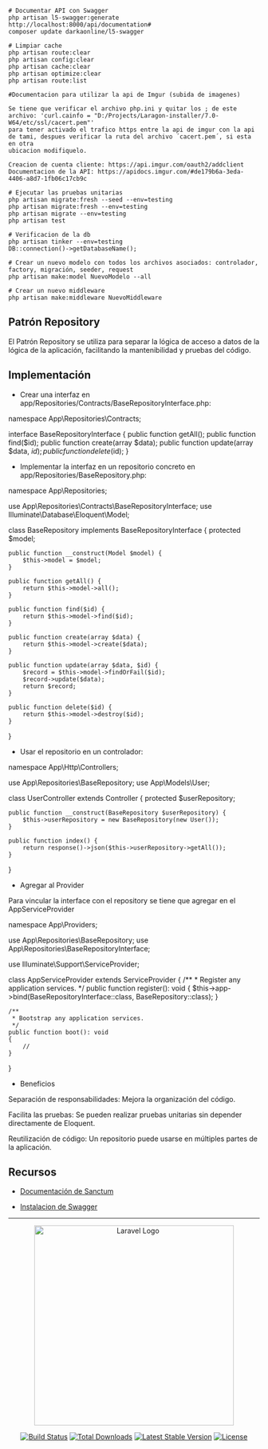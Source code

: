 

```shell
# Documentar API con Swagger
php artisan l5-swagger:generate
http://localhost:8000/api/documentation#
composer update darkaonline/l5-swagger
```

```shell
# Limpiar cache
php artisan route:clear
php artisan config:clear
php artisan cache:clear
php artisan optimize:clear
php artisan route:list
```

````shell
#Documentacion para utilizar la api de Imgur (subida de imagenes)

Se tiene que verificar el archivo php.ini y quitar los ; de este archivo: 'curl.cainfo = "D:/Projects/Laragon-installer/7.0-W64/etc/ssl/cacert.pem"' 
para tener activado el trafico https entre la api de imgur con la api de tami, despues verificar la ruta del archivo ´cacert.pem´, si esta en otra
ubicacion modifiquelo.

Creacion de cuenta cliente: https://api.imgur.com/oauth2/addclient
Documentacion de la API: https://apidocs.imgur.com/#de179b6a-3eda-4406-a8d7-1fb06c17cb9c
````

````shell
# Ejecutar las pruebas unitarias
php artisan migrate:fresh --seed --env=testing
php artisan migrate:fresh --env=testing
php artisan migrate --env=testing
php artisan test
````

````shell
# Verificacion de la db
php artisan tinker --env=testing
DB::connection()->getDatabaseName();
````

```shell
# Crear un nuevo modelo con todos los archivos asociados: controlador, factory, migración, seeder, request
php artisan make:model NuevoModelo --all

# Crear un nuevo middleware
php artisan make:middleware NuevoMiddleware
```

## Patrón Repository

El Patrón Repository se utiliza para separar la lógica de acceso a datos de la lógica de la aplicación, facilitando la mantenibilidad y pruebas del código.

## Implementación

* Crear una interfaz en app/Repositories/Contracts/BaseRepositoryInterface.php:

namespace App\Repositories\Contracts;

interface BaseRepositoryInterface {
    public function getAll();
    public function find($id);
    public function create(array $data);
    public function update(array $data, $id);
    public function delete($id);
}

* Implementar la interfaz en un repositorio concreto en app/Repositories/BaseRepository.php:

namespace App\Repositories;

use App\Repositories\Contracts\BaseRepositoryInterface;
use Illuminate\Database\Eloquent\Model;

class BaseRepository implements BaseRepositoryInterface {
    protected $model;
    
    public function __construct(Model $model) {
        $this->model = $model;
    }
    
    public function getAll() {
        return $this->model->all();
    }
    
    public function find($id) {
        return $this->model->find($id);
    }
    
    public function create(array $data) {
        return $this->model->create($data);
    }
    
    public function update(array $data, $id) {
        $record = $this->model->findOrFail($id);
        $record->update($data);
        return $record;
    }
    
    public function delete($id) {
        return $this->model->destroy($id);
    }
}

* Usar el repositorio en un controlador:

namespace App\Http\Controllers;

use App\Repositories\BaseRepository;
use App\Models\User;

class UserController extends Controller {
    protected $userRepository;
    
    public function __construct(BaseRepository $userRepository) {
        $this->userRepository = new BaseRepository(new User());
    }
    
    public function index() {
        return response()->json($this->userRepository->getAll());
    }
}

* Agregar al Provider

Para vincular la interface con el repository se tiene que agregar en el AppServiceProvider

namespace App\Providers;

use App\Repositories\BaseRepository;
use App\Repositories\BaseRepositoryInterface;

use Illuminate\Support\ServiceProvider;

class AppServiceProvider extends ServiceProvider
{
    /**
     * Register any application services.
     */
    public function register(): void
    {
        $this->app->bind(BaseRepositoryInterface::class, BaseRepository::class);
    }

    /**
     * Bootstrap any application services.
     */
    public function boot(): void
    {
        //
    }
}

* Beneficios

Separación de responsabilidades: Mejora la organización del código.

Facilita las pruebas: Se pueden realizar pruebas unitarias sin depender directamente de Eloquent.

Reutilización de código: Un repositorio puede usarse en múltiples partes de la aplicación.

## Recursos

* [Documentación de Sanctum](https://laravel.com/docs/12.x/sanctum#main-content)

* [Instalacion de Swagger](https://salim-hosen.medium.com/how-to-document-your-laravel-api-using-swagger-5480044bd860)


---

<p align="center"><a href="https://laravel.com" target="_blank"><img src="https://raw.githubusercontent.com/laravel/art/master/logo-lockup/5%20SVG/2%20CMYK/1%20Full%20Color/laravel-logolockup-cmyk-red.svg" width="400" alt="Laravel Logo"></a></p>

<p align="center">
<a href="https://github.com/laravel/framework/actions"><img src="https://github.com/laravel/framework/workflows/tests/badge.svg" alt="Build Status"></a>
<a href="https://packagist.org/packages/laravel/framework"><img src="https://img.shields.io/packagist/dt/laravel/framework" alt="Total Downloads"></a>
<a href="https://packagist.org/packages/laravel/framework"><img src="https://img.shields.io/packagist/v/laravel/framework" alt="Latest Stable Version"></a>
<a href="https://packagist.org/packages/laravel/framework"><img src="https://img.shields.io/packagist/l/laravel/framework" alt="License"></a>
</p>

